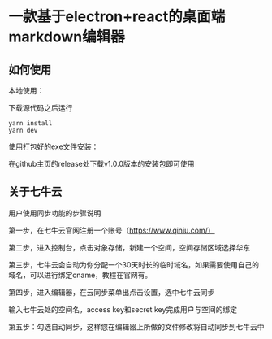 # 一款基于electron+react的桌面端markdown编辑器

## 如何使用

本地使用：

下载源代码之后运行

```
yarn install
yarn dev
```

使用打包好的exe文件安装：

在github主页的release处下载v1.0.0版本的安装包即可使用

## 关于七牛云

用户使用同步功能的步骤说明

第一步，在七牛云官网注册一个账号（https://www.qiniu.com/）

第二步，进入控制台，点击对象存储，新建一个空间，空间存储区域选择华东

第三步，七牛云会自动为你分配一个30天时长的临时域名，如果需要使用自己的域名，可以进行绑定cname，教程在官网有。

第四步，进入编辑器，在云同步菜单出点击设置，选中七牛云同步

输入七牛云处的空间名，access key和secret key完成用户与空间的绑定

第五步：勾选自动同步，这样您在编辑器上所做的文件修改将自动同步到七牛云中

